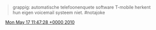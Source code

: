 > grappig: automatische telefoonenquete software T\-mobile herkent hun eigen voicemail systeem niet\.  \#notajoke

<img src="../../media/tweet.ico" width="12" /> [Mon May 17 11:47:28 +0000 2010](https://twitter.com/DromerDenker/status/14156251724)